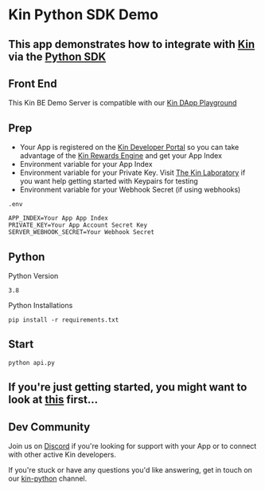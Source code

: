 # Kin Python SDK Demo


## This app demonstrates how to integrate with [Kin](https://developer.kin.org/) via the [Python SDK](https://github.com/kinecosystem/kin-python)



## Front End
This Kin BE Demo Server is compatible with our [Kin DApp Playground](https://github.com/kin-starters/kin-dapp-playground)

## Prep
- Your App is registered on the [Kin Developer Portal](https://portal.kin.org/) so you can take advantage of the [Kin Rewards Engine](https://developer.kin.org/docs/the-kre-explained/) and get your App Index
- Environment variable for your App Index
- Environment variable for your Private Key. Visit [The Kin Laboratory](https://laboratory.kin.org/home) if you want help getting started with Keypairs for testing
- Environment variable for your Webhook Secret (if using webhooks)

`.env`

```
APP_INDEX=Your App App Index
PRIVATE_KEY=Your App Account Secret Key
SERVER_WEBHOOK_SECRET=Your Webhook Secret
```
## Python

Python Version
```
3.8
```

Python Installations

```
pip install -r requirements.txt
```

## Start

```
python api.py
```

## If you're just getting started, you might want to look at [this](https://developer.kin.org/tutorials/#getting-started) first...

## Dev Community
Join us on [Discord](https://discord.com/invite/kdRyUNmHDn) if you're looking for support with your App or to connect with other active Kin developers.

If you're stuck or have any questions you'd like answering, get in touch on our [kin-python](https://discord.com/channels/808859554997469244/811117079268818964) channel.
